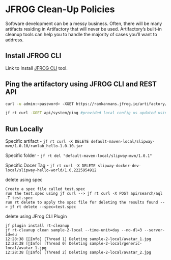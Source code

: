 
# JFROG Clean-Up Policies

Software development can be a messy business. Often, there will be many artifacts residing in Artifactory that will never be used. 
Artifactory’s built-in cleanup tools can help you to handle the majority of cases you’ll want to address.


## Install JFROG CLI
Link to Install [JFROG CLI](https://jfrog.com/getcli/) tool. 


## Ping the artifactory using JFROG CLI and REST API
```bash
curl -u admin:<password> -XGET https://ramkannans.jfrog.io/artifactory/api/system/ping 

jf rt curl -XGET api/system/ping #provided local config us updated using jf c add).
```


## Run Locally

Specific artifact - `jf rt curl -X DELETE default-maven-local/slipway-mvn/1.0.10/ramlab_hello-1.0.10.jar`

Specific folder - `jf rt del "default-maven-local/slipway-mvn/1.0.1"`

Specific Docer Tag - `jf rt curl -X DELETE slipway-docker-dev-local/slipway-hello-world/1.0.2225954912`

delete using spec 
```
Create a spec file called test.spec
run the test.spec using jf curl --> jf rt curl -X POST api/search/aql -T test.spec
run rt delete to apply the spec file for deleting the results found --> jf rt delete --spec=test.spec
```

delete using JFrog CLI Plugin
```
jf plugin install rt-cleanup
jf rt-cleanup clean sample-2-local --time-unit=day --no-dl=3 --server-id=eu
12:28:38 [🔵Info] [Thread 1] Deleting sample-2-local/avatar_1.jpg
12:28:38 [🔵Info] [Thread 0] Deleting sample-2-local/generic-local/avatar_1.jpg
12:28:38 [🔵Info] [Thread 2] Deleting sample-2-local/avatar_2.jpg
```


